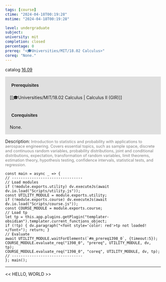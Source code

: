```yaml
---
tags: [course]
ctime: "2024-04-18T00:19:28"
mstime: "2024-04-18T00:19:28"

level: undergraduate
subject: 
university: mit
completion: closed
percentage: 0
prereq: "<🎓Universities/MIT/18.02 Calculus>"
coreq: "None."
---
```


catalog [16.09](http://student.mit.edu/catalog/m16a.html#16.09)

<span style="display: block; padding: 15px; background-color: rgb(100, 100, 100, 0.2);"><font id="m_prereq1398_0" style="display: block; font-family: Arial, sans-serif; font-weight: bold; padding: 5px">Prerequisites</font><br><span id="prereq1398_0">[[🎓Universities/MIT/18.02 Calculus | Calculus II (GIR)]]</span></span>
<span style="display: block; padding: 15px; background-color: rgb(100, 100, 100, 0.2);"><font id="m_coreq1398_0" style="display: block; font-family: Arial, sans-serif; font-weight: bold; padding: 5px">Corequisites</font><br><span id="coreq1398_0">None.</span></span>

<font style="">Description:</font>
<font style="color: grey; font-size: 0.8rem;">Introduction to statistics and probability with applications to aerospace engineering. Covers essential topics, such as sample space, discrete and continuous random variables, probability distributions, joint and conditional distributions, expectation, transformation of random variables, limit theorems, estimation theory, hypothesis testing, confidence intervals, statistical tests, and regression.</font>

```dataviewjs
const main = async _ => {
// --------------------------------
// Load modules
if (!module.exports.utility) dv.executeJs(await dv.io.load("Scripts/utility.js"));
const UTILITY_MODULE = module.exports.utility;
if (!module.exports.course) dv.executeJs(await dv.io.load("Scripts/course.js"));
const COURSE_MODULE = module.exports.course;
// Load tp
let tp = this.app.plugins.getPlugin("templater-obsidian").templater.current_functions_object;
if (!tp) { dv.paragraph("<font style='color: red'>tp not loaded!</font>"); return; }
// Evaluate
await UTILITY_MODULE.waitForElements(`#m_prereq1398_0`, {timeout:5});
COURSE_MODULE.evaluate_req("1398_0", "prereq", UTILITY_MODULE, dv, tp);
COURSE_MODULE.evaluate_req("1398_0", "coreq", UTILITY_MODULE, dv, tp);
// --------------------------------
}; main();
```

---

<< HELLO, WORLD >>
